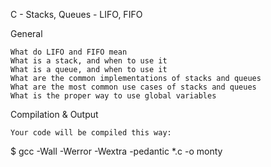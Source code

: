 C - Stacks, Queues - LIFO, FIFO

General

    What do LIFO and FIFO mean
    What is a stack, and when to use it
    What is a queue, and when to use it
    What are the common implementations of stacks and queues
    What are the most common use cases of stacks and queues
    What is the proper way to use global variables

Compilation & Output

    Your code will be compiled this way:

$ gcc -Wall -Werror -Wextra -pedantic *.c -o monty

